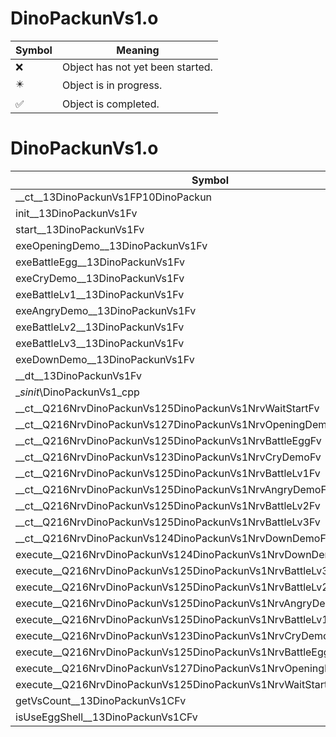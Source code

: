 # DinoPackunVs1.o
| Symbol | Meaning 
| ------------- | ------------- 
| :x: | Object has not yet been started. 
| :eight_pointed_black_star: | Object is in progress. 
| :white_check_mark: | Object is completed. 


# DinoPackunVs1.o
| Symbol | Decompiled? |
| ------------- | ------------- |
| __ct__13DinoPackunVs1FP10DinoPackun | :x: |
| init__13DinoPackunVs1Fv | :x: |
| start__13DinoPackunVs1Fv | :x: |
| exeOpeningDemo__13DinoPackunVs1Fv | :x: |
| exeBattleEgg__13DinoPackunVs1Fv | :x: |
| exeCryDemo__13DinoPackunVs1Fv | :x: |
| exeBattleLv1__13DinoPackunVs1Fv | :x: |
| exeAngryDemo__13DinoPackunVs1Fv | :x: |
| exeBattleLv2__13DinoPackunVs1Fv | :x: |
| exeBattleLv3__13DinoPackunVs1Fv | :x: |
| exeDownDemo__13DinoPackunVs1Fv | :x: |
| __dt__13DinoPackunVs1Fv | :x: |
| __sinit_\DinoPackunVs1_cpp | :x: |
| __ct__Q216NrvDinoPackunVs125DinoPackunVs1NrvWaitStartFv | :x: |
| __ct__Q216NrvDinoPackunVs127DinoPackunVs1NrvOpeningDemoFv | :x: |
| __ct__Q216NrvDinoPackunVs125DinoPackunVs1NrvBattleEggFv | :x: |
| __ct__Q216NrvDinoPackunVs123DinoPackunVs1NrvCryDemoFv | :x: |
| __ct__Q216NrvDinoPackunVs125DinoPackunVs1NrvBattleLv1Fv | :x: |
| __ct__Q216NrvDinoPackunVs125DinoPackunVs1NrvAngryDemoFv | :x: |
| __ct__Q216NrvDinoPackunVs125DinoPackunVs1NrvBattleLv2Fv | :x: |
| __ct__Q216NrvDinoPackunVs125DinoPackunVs1NrvBattleLv3Fv | :x: |
| __ct__Q216NrvDinoPackunVs124DinoPackunVs1NrvDownDemoFv | :x: |
| execute__Q216NrvDinoPackunVs124DinoPackunVs1NrvDownDemoCFP5Spine | :x: |
| execute__Q216NrvDinoPackunVs125DinoPackunVs1NrvBattleLv3CFP5Spine | :x: |
| execute__Q216NrvDinoPackunVs125DinoPackunVs1NrvBattleLv2CFP5Spine | :x: |
| execute__Q216NrvDinoPackunVs125DinoPackunVs1NrvAngryDemoCFP5Spine | :x: |
| execute__Q216NrvDinoPackunVs125DinoPackunVs1NrvBattleLv1CFP5Spine | :x: |
| execute__Q216NrvDinoPackunVs123DinoPackunVs1NrvCryDemoCFP5Spine | :x: |
| execute__Q216NrvDinoPackunVs125DinoPackunVs1NrvBattleEggCFP5Spine | :x: |
| execute__Q216NrvDinoPackunVs127DinoPackunVs1NrvOpeningDemoCFP5Spine | :x: |
| execute__Q216NrvDinoPackunVs125DinoPackunVs1NrvWaitStartCFP5Spine | :x: |
| getVsCount__13DinoPackunVs1CFv | :x: |
| isUseEggShell__13DinoPackunVs1CFv | :x: |
